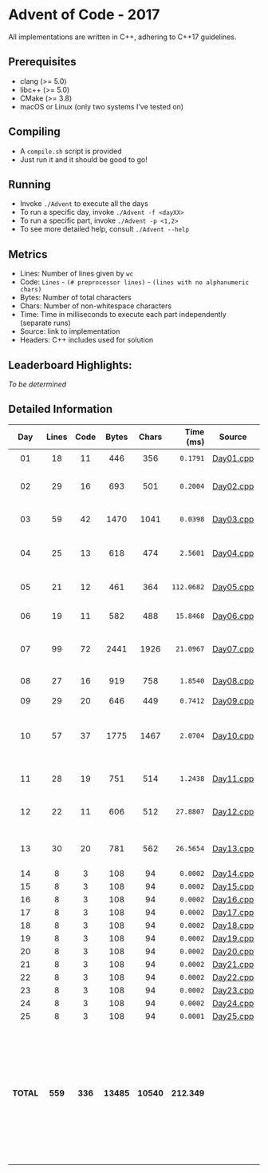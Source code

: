 # Advent of Code - 2017

All implementations are written in C++, adhering to C++17 guidelines.

## Prerequisites

* clang (>= 5.0)
* libc++ (>= 5.0)
* CMake (>= 3.8)
* macOS or Linux (only two systems I've tested on)

## Compiling

* A `compile.sh` script is provided
* Just run it and it should be good to go!

## Running

* Invoke `./Advent` to execute all the days
* To run a specific day, invoke `./Advent -f <dayXX>`
* To run a specific part, invoke `./Advent -p <1,2>`
* To see more detailed help, consult `./Advent --help`

## Metrics

* Lines: Number of lines given by `wc`
* Code: `Lines` - `(# preprocessor lines)` - `(lines with no alphanumeric chars)`
* Bytes: Number of total characters
* Chars: Number of non-whitespace characters
* Time: Time in milliseconds to execute each part independently (separate runs)
* Source: link to implementation
* Headers: C++ includes used for solution

## Leaderboard Highlights:

*To be determined*

## Detailed Information

 Day | Lines | Code | Bytes | Chars | Time (ms) | Source | Headers
:---:|:-----:|:----:|:-----:|:-----:| ---------:|:------:|:-------
01|18|11|446|356|`0.1791`|[Day01.cpp](https://github.com/willkill07/AdventOfCode2017/blob/master/src/Day01.cpp)|[`Solution.hpp`](https://github.com/willkill07/AdventOfCode2017/blob/master/include/Solution.hpp) `vector`
02|29|16|693|501|`0.2004`|[Day02.cpp](https://github.com/willkill07/AdventOfCode2017/blob/master/src/Day02.cpp)|[`Solution.hpp`](https://github.com/willkill07/AdventOfCode2017/blob/master/include/Solution.hpp) `algorithm` `iterator` `sstream` `vector`
03|59|42|1470|1041|`0.0398`|[Day03.cpp](https://github.com/willkill07/AdventOfCode2017/blob/master/src/Day03.cpp)|[`Solution.hpp`](https://github.com/willkill07/AdventOfCode2017/blob/master/include/Solution.hpp) `array` `cmath` `unordered_map`
04|25|13|618|474|`2.5601`|[Day04.cpp](https://github.com/willkill07/AdventOfCode2017/blob/master/src/Day04.cpp)|[`Solution.hpp`](https://github.com/willkill07/AdventOfCode2017/blob/master/include/Solution.hpp) `algorithm` `iterator` `numeric` `set` `sstream`
05|21|12|461|364|`112.0682`|[Day05.cpp](https://github.com/willkill07/AdventOfCode2017/blob/master/src/Day05.cpp)|[`Solution.hpp`](https://github.com/willkill07/AdventOfCode2017/blob/master/include/Solution.hpp) `algorithm` `iterator` `vector`
06|19|11|582|488|`15.8468`|[Day06.cpp](https://github.com/willkill07/AdventOfCode2017/blob/master/src/Day06.cpp)|[`Solution.hpp`](https://github.com/willkill07/AdventOfCode2017/blob/master/include/Solution.hpp) `algorithm` `map` `vector`
07|99|72|2441|1926|`21.0967`|[Day07.cpp](https://github.com/willkill07/AdventOfCode2017/blob/master/src/Day07.cpp)|[`Solution.hpp`](https://github.com/willkill07/AdventOfCode2017/blob/master/include/Solution.hpp) `regex` `sstream` `vector` `unordered_map`
08|27|16|919|758|`1.8540`|[Day08.cpp](https://github.com/willkill07/AdventOfCode2017/blob/master/src/Day08.cpp)|[`Solution.hpp`](https://github.com/willkill07/AdventOfCode2017/blob/master/include/Solution.hpp) `algorithm` `unordered_map`
09|29|20|646|449|`0.7412`|[Day09.cpp](https://github.com/willkill07/AdventOfCode2017/blob/master/src/Day09.cpp)|[`Solution.hpp`](https://github.com/willkill07/AdventOfCode2017/blob/master/include/Solution.hpp)
10|57|37|1775|1467|`2.0704`|[Day10.cpp](https://github.com/willkill07/AdventOfCode2017/blob/master/src/Day10.cpp)|[`Solution.hpp`](https://github.com/willkill07/AdventOfCode2017/blob/master/include/Solution.hpp) `algorithm` `array` `initializer_list` `iomanip` `locale` `numeric` `vector` `utility`
11|28|19|751|514|`1.2438`|[Day11.cpp](https://github.com/willkill07/AdventOfCode2017/blob/master/src/Day11.cpp)|[`Solution.hpp`](https://github.com/willkill07/AdventOfCode2017/blob/master/include/Solution.hpp) `cctype` `cmath` `utility`
12|22|11|606|512|`27.8807`|[Day12.cpp](https://github.com/willkill07/AdventOfCode2017/blob/master/src/Day12.cpp)|[`Solution.hpp`](https://github.com/willkill07/AdventOfCode2017/blob/master/include/Solution.hpp) `algorithm` `iterator` `regex` [`util.hpp`](https://github.com/willkill07/AdventOfCode2017/blob/master/include/util.hpp)
13|30|20|781|562|`26.5654`|[Day13.cpp](https://github.com/willkill07/AdventOfCode2017/blob/master/src/Day13.cpp)|[`Solution.hpp`](https://github.com/willkill07/AdventOfCode2017/blob/master/include/Solution.hpp) `iterator` `algorithm` `utility` `vector`
14|8|3|108|94|`0.0002`|[Day14.cpp](https://github.com/willkill07/AdventOfCode2017/blob/master/src/Day14.cpp)|[`Solution.hpp`](https://github.com/willkill07/AdventOfCode2017/blob/master/include/Solution.hpp)
15|8|3|108|94|`0.0002`|[Day15.cpp](https://github.com/willkill07/AdventOfCode2017/blob/master/src/Day15.cpp)|[`Solution.hpp`](https://github.com/willkill07/AdventOfCode2017/blob/master/include/Solution.hpp)
16|8|3|108|94|`0.0002`|[Day16.cpp](https://github.com/willkill07/AdventOfCode2017/blob/master/src/Day16.cpp)|[`Solution.hpp`](https://github.com/willkill07/AdventOfCode2017/blob/master/include/Solution.hpp)
17|8|3|108|94|`0.0002`|[Day17.cpp](https://github.com/willkill07/AdventOfCode2017/blob/master/src/Day17.cpp)|[`Solution.hpp`](https://github.com/willkill07/AdventOfCode2017/blob/master/include/Solution.hpp)
18|8|3|108|94|`0.0002`|[Day18.cpp](https://github.com/willkill07/AdventOfCode2017/blob/master/src/Day18.cpp)|[`Solution.hpp`](https://github.com/willkill07/AdventOfCode2017/blob/master/include/Solution.hpp)
19|8|3|108|94|`0.0002`|[Day19.cpp](https://github.com/willkill07/AdventOfCode2017/blob/master/src/Day19.cpp)|[`Solution.hpp`](https://github.com/willkill07/AdventOfCode2017/blob/master/include/Solution.hpp)
20|8|3|108|94|`0.0002`|[Day20.cpp](https://github.com/willkill07/AdventOfCode2017/blob/master/src/Day20.cpp)|[`Solution.hpp`](https://github.com/willkill07/AdventOfCode2017/blob/master/include/Solution.hpp)
21|8|3|108|94|`0.0002`|[Day21.cpp](https://github.com/willkill07/AdventOfCode2017/blob/master/src/Day21.cpp)|[`Solution.hpp`](https://github.com/willkill07/AdventOfCode2017/blob/master/include/Solution.hpp)
22|8|3|108|94|`0.0002`|[Day22.cpp](https://github.com/willkill07/AdventOfCode2017/blob/master/src/Day22.cpp)|[`Solution.hpp`](https://github.com/willkill07/AdventOfCode2017/blob/master/include/Solution.hpp)
23|8|3|108|94|`0.0002`|[Day23.cpp](https://github.com/willkill07/AdventOfCode2017/blob/master/src/Day23.cpp)|[`Solution.hpp`](https://github.com/willkill07/AdventOfCode2017/blob/master/include/Solution.hpp)
24|8|3|108|94|`0.0002`|[Day24.cpp](https://github.com/willkill07/AdventOfCode2017/blob/master/src/Day24.cpp)|[`Solution.hpp`](https://github.com/willkill07/AdventOfCode2017/blob/master/include/Solution.hpp)
25|8|3|108|94|`0.0001`|[Day25.cpp](https://github.com/willkill07/AdventOfCode2017/blob/master/src/Day25.cpp)|[`Solution.hpp`](https://github.com/willkill07/AdventOfCode2017/blob/master/include/Solution.hpp)
**TOTAL**|**559**|**336**|**13485**|**10540**|**212.349**| |`  Solution.hpp`&nbsp;<sup>**`25`**</sup> ` algorithm`&nbsp;<sup>**`8`**</sup> ` vector`&nbsp;<sup>**`7`**</sup> ` iterator`&nbsp;<sup>**`5`**</sup> ` unordered_map`&nbsp;<sup>**`3`**</sup> ` sstream`&nbsp;<sup>**`3`**</sup> ` utility`&nbsp;<sup>**`3`**</sup> ` numeric`&nbsp;<sup>**`2`**</sup> ` cmath`&nbsp;<sup>**`2`**</sup> ` regex`&nbsp;<sup>**`2`**</sup> ` array`&nbsp;<sup>**`2`**</sup> ` set`&nbsp;<sup>**`1`**</sup> ` iomanip`&nbsp;<sup>**`1`**</sup> ` cctype`&nbsp;<sup>**`1`**</sup> ` locale`&nbsp;<sup>**`1`**</sup> ` initializer_list`&nbsp;<sup>**`1`**</sup> ` util.hpp`&nbsp;<sup>**`1`**</sup> ` map`&nbsp;<sup>**`1`**</sup> ` `
